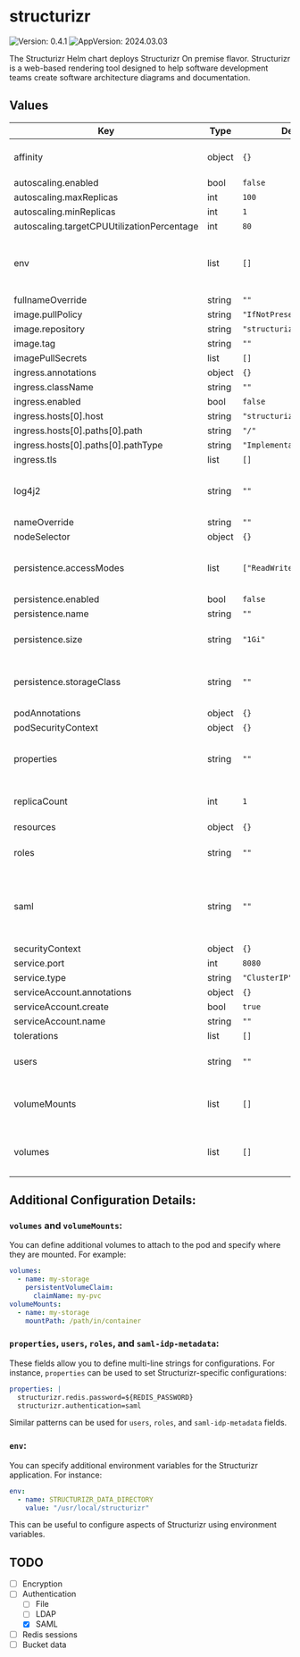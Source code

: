 # structurizr

![Version: 0.4.1](https://img.shields.io/badge/Version-0.4.1-informational?style=flat-square) ![AppVersion: 2024.03.03](https://img.shields.io/badge/AppVersion-2024.03.03-informational?style=flat-square)

The Structurizr Helm chart deploys Structurizr On premise flavor. Structurizr is a web-based rendering tool designed to help software development teams create software architecture diagrams and documentation.

## Values

| Key | Type | Default | Description |
|-----|------|---------|-------------|
| affinity | object | `{}` | Affinity settings for pod assignment. |
| autoscaling.enabled | bool | `false` |  |
| autoscaling.maxReplicas | int | `100` |  |
| autoscaling.minReplicas | int | `1` |  |
| autoscaling.targetCPUUtilizationPercentage | int | `80` |  |
| env | list | `[]` | List of environment variables to be set for the Structurizr pod. |
| fullnameOverride | string | `""` |  |
| image.pullPolicy | string | `"IfNotPresent"` |  |
| image.repository | string | `"structurizr/onpremises"` |  |
| image.tag | string | `""` |  |
| imagePullSecrets | list | `[]` |  |
| ingress.annotations | object | `{}` |  |
| ingress.className | string | `""` |  |
| ingress.enabled | bool | `false` |  |
| ingress.hosts[0].host | string | `"structurizr.local"` |  |
| ingress.hosts[0].paths[0].path | string | `"/"` |  |
| ingress.hosts[0].paths[0].pathType | string | `"ImplementationSpecific"` |  |
| ingress.tls | list | `[]` |  |
| log4j2 | string | `""` | Configuration settings for the logging system using Log4j2. |
| nameOverride | string | `""` |  |
| nodeSelector | object | `{}` |  |
| persistence.accessModes | list | `["ReadWriteOnce"]` | Specifies the access mode of the PersistentVolume. |
| persistence.enabled | bool | `false` |  |
| persistence.name | string | `""` |  |
| persistence.size | string | `"1Gi"` | Specifies the size of the PersistentVolume. |
| persistence.storageClass | string | `""` | Specifies the storage class of the PersistentVolume. |
| podAnnotations | object | `{}` |  |
| podSecurityContext | object | `{}` |  |
| properties | string | `""` | Custom properties configuration for Structurizr. |
| replicaCount | int | `1` | Specify the number of replicas. |
| resources | object | `{}` |  |
| roles | string | `""` | Specifies user roles for Structurizr. |
| saml | string | `""` | SAML identity provider metadata configuration for Structurizr authentication. |
| securityContext | object | `{}` |  |
| service.port | int | `8080` |  |
| service.type | string | `"ClusterIP"` |  |
| serviceAccount.annotations | object | `{}` |  |
| serviceAccount.create | bool | `true` |  |
| serviceAccount.name | string | `""` |  |
| tolerations | list | `[]` |  |
| users | string | `""` | Specifies user credentials for Structurizr. |
| volumeMounts | list | `[]` | Specifies where to mount the volumes in the pod. |
| volumes | list | `[]` | List of additional volumes to be added to the pods. |

## Additional Configuration Details:

### `volumes` and `volumeMounts`:
You can define additional volumes to attach to the pod and specify where they are mounted. For example:

```yaml
volumes:
  - name: my-storage
    persistentVolumeClaim:
      claimName: my-pvc
volumeMounts:
  - name: my-storage
    mountPath: /path/in/container
```

### `properties`, `users`, `roles`, and `saml-idp-metadata`:
These fields allow you to define multi-line strings for configurations. For instance, `properties` can be used to set Structurizr-specific configurations:

```yaml
properties: |
  structurizr.redis.password=${REDIS_PASSWORD}
  structurizr.authentication=saml
```
Similar patterns can be used for `users`, `roles`, and `saml-idp-metadata` fields.

### `env`:
You can specify additional environment variables for the Structurizr application. For instance:

```yaml
env:
  - name: STRUCTURIZR_DATA_DIRECTORY
    value: "/usr/local/structurizr"
```
This can be useful to configure aspects of Structurizr using environment variables.

## TODO

- [ ] Encryption
- [ ] Authentication
  - [ ] File
  - [ ] LDAP
  - [x] SAML
- [ ] Redis sessions
- [ ] Bucket data
